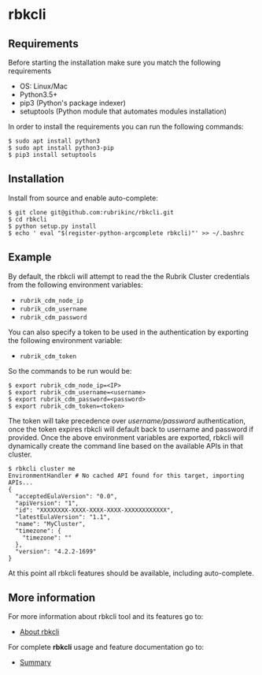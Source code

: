 # rbkcli

## Requirements

Before starting the installation make sure you match the following requirements
 - OS: Linux/Mac
 - Python3.5+
 - pip3 (Python's package indexer)
 - setuptools (Python module that automates modules installation)
 
 In order to install the requirements you can run the following commands:
 
 ```
 $ sudo apt install python3
 $ sudo apt install python3-pip
 $ pip3 install setuptools
 ```

## Installation

Install from source and enable auto-complete:

```
$ git clone git@github.com:rubrikinc/rbkcli.git
$ cd rbkcli
$ python setup.py install
$ echo ' eval "$(register-python-argcomplete rbkcli)"' >> ~/.bashrc
```

## Example

By default, the rbkcli will attempt to read the the Rubrik Cluster credentials from the following environment variables:

* `rubrik_cdm_node_ip`
* `rubrik_cdm_username`
* `rubrik_cdm_password`

You can also specify a token to be used in the authentication by exporting the following environment variable:
* `rubrik_cdm_token`

So the commands to be run would be:

```
$ export rubrik_cdm_node_ip=<IP>
$ export rubrik_cdm_username=<username>
$ export rubrik_cdm_password=<password>
$ export rubrik_cdm_token=<token>
```

The token will take precedence over *username/password* authentication, once the token expires rbkcli will default back to username and password if provided.
Once the above environment variables are exported, rbkcli will dynamically create the command line based on the available APIs in that cluster.

```
$ rbkcli cluster me
EnvironmentHandler # No cached API found for this target, importing APIs...
{
  "acceptedEulaVersion": "0.0",
  "apiVersion": "1",
  "id": "XXXXXXXX-XXXX-XXXX-XXXX-XXXXXXXXXXXX",
  "latestEulaVersion": "1.1",
  "name": "MyCluster",
  "timezone": {
    "timezone": ""
  },
  "version": "4.2.2-1699"
}
```

At this point all rbkcli features should be available, including auto-complete.

## More information

For more information about rbkcli tool and its features go to:
* [About rbkcli](about.md)

For complete **rbkcli** usage and feature documentation go to:
* [Summary](SUMMARY.md)


